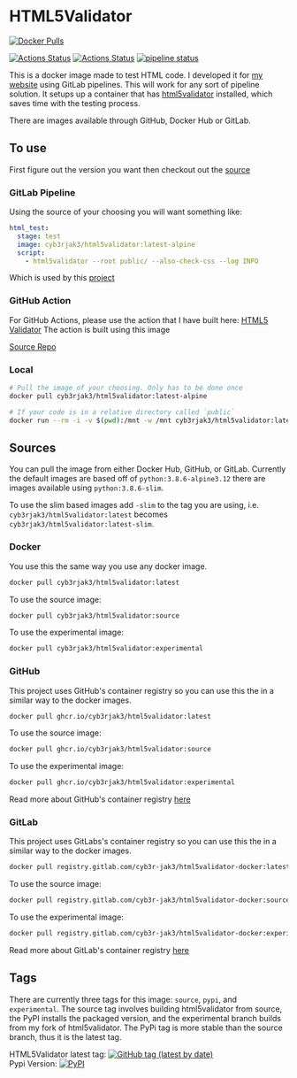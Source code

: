 # HTML5Validator

[![Docker Pulls](https://img.shields.io/docker/pulls/cyb3rjak3/html5validator)](https://hub.docker.com/r/cyb3rjak3/html5validator)

[![Actions Status](https://github.com/Cyb3r-Jak3/html5validator-docker/workflows/Docker%20CI/badge.svg)](https://github.com/Cyb3r-Jak3/html5validator-docker/actions) [![Actions Status](https://github.com/Cyb3r-Jak3/html5validator-docker/workflows/GitHub%20CI/badge.svg)](https://github.com/Cyb3r-Jak3/html5validator-docker/actions) [![pipeline status](https://gitlab.com/Cyb3r-Jak3/html5validator-docker/badges/master/pipeline.svg)](https://gitlab.com/Cyb3r-Jak3/html5validator-docker/-/commits/master)

This is a docker image made to test HTML code. I developed it for [my website](https://www.jwhite.network) using GitLab pipelines. This will work for any sort of pipeline solution. It setups up a container that has [html5validator](https://github.com/svenkreiss/html5validator) installed, which saves time with the testing process.

There are images available through GitHub, Docker Hub or GitLab.

## To use

First figure out the version you want then checkout out the [source](#sources)

### GitLab Pipeline

Using the source of your choosing you will want something like:

```yaml
html_test:
  stage: test
  image: cyb3rjak3/html5validator:latest-alpine
  script:
    - html5validator --root public/ --also-check-css --log INFO
```

Which is used by this [project](.gitlab-ci.yml)

### GitHub Action

For GitHub Actions, please use the action that I have built here: [HTML5 Validator](https://github.com/marketplace/actions/html5-validator)
The action is built using this image

[Source Repo](https://github.com/Cyb3r-Jak3/html5validator-action)

### Local

```bash
# Pull the image of your choosing. Only has to be done once
docker pull cyb3rjak3/html5validator:latest-alpine

# If your code is in a relative directory called `public`
docker run --rm -i -v $(pwd):/mnt -w /mnt cyb3rjak3/html5validator:latest-alpine html5validator --root public
```

## Sources

You can pull the image from either Docker Hub, GitHub, or GitLab. Currently the default images are based off of `python:3.8.6-alpine3.12` there are images available using `python:3.8.6-slim`.

To use the slim based images add `-slim` to the tag you are using, i.e. `cyb3rjak3/html5validator:latest` becomes `cyb3rjak3/html5validator:latest-slim`.

### Docker

You use this the same way you use any docker image.

```bash
docker pull cyb3rjak3/html5validator:latest
```

To use the source image:

```bash
docker pull cyb3rjak3/html5validator:source
```

To use the experimental image:

```bash
docker pull cyb3rjak3/html5validator:experimental
```

### GitHub

This project uses GitHub's container registry so you can use this the in a similar way to the docker images.

```bash
docker pull ghcr.io/cyb3rjak3/html5validator:latest
```

To use the source image:

```bash
docker pull ghcr.io/cyb3rjak3/html5validator:source
```

To use the experimental image:

```bash
docker pull ghcr.io/cyb3rjak3/html5validator:experimental
```

Read more about GitHub's container registry [here](https://docs.github.com/en/free-pro-team@latest/packages/getting-started-with-github-container-registry)

### GitLab

This project uses GitLabs's container registry so you can use this the in a similar way to the docker images.

```bash
docker pull registry.gitlab.com/cyb3r-jak3/html5validator-docker:latest
```

To use the source image:

```bash
docker pull registry.gitlab.com/cyb3r-jak3/html5validator-docker:source
```

To use the experimental image:

```bash
docker pull registry.gitlab.com/cyb3r-jak3/html5validator-docker:experimental
```

Read more about GitLab's container registry [here](https://docs.gitlab.com/ee/user/packages/container_registry/index.html)

## Tags

There are currently three tags for this image: `source`, `pypi`, and `experimental`. The source tag involves building html5validator from source, the PyPI installs the packaged version, and the experimental branch builds from my fork of html5validator. The PyPi tag is more stable than the source branch, thus it is the latest tag.

HTML5Validator latest tag: [![GitHub tag (latest by date)](https://img.shields.io/github/v/tag/svenkreiss/html5validator)](https://github.com/svenkreiss/html5validator/releases/latest)  
Pypi Version: [![PyPI](https://img.shields.io/pypi/v/html5validator)](https://pypi.org/project/html5validator/)
